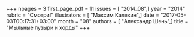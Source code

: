 +++
npages = 3
first_page_pdf = 11
issues = [ "2014_08",]
year = "2014"
rubric = "Смотри!"
illustrators = [ "Максим Калякин",]
date = "2017-05-03T00:17:31+03:00"
month = "08"
authors = [ "Александр Шень",]
title = "Мыльные пузыри и хорды"
+++
